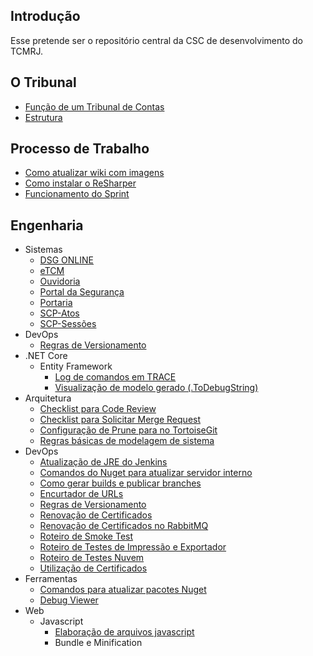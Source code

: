 ## Introdução

Esse pretende ser o repositório central da CSC de desenvolvimento do TCMRJ.

## O Tribunal
* [Função de um Tribunal de Contas](tribunal/Função-de-um-Tribunal-de-Contas)
* [Estrutura](tribunal/Estrutura)

## Processo de Trabalho
* [Como atualizar wiki com imagens](./trabalho/Como-atualizar-wiki-com-imagens)
* [Como instalar o ReSharper](./trabalho/Como-Instalar-o-Resharper)
* [Funcionamento do Sprint](./trabalho/Fluxo-de-Trabalho-do-Sprint)

## Engenharia
* Sistemas 
  * [DSG ONLINE](./engenharia/DsgOnline/home)
  * [eTCM](./engenharia/etcm/home)
  * [Ouvidoria](./engenharia/ouvidoria/home)
  * [Portal da Segurança](./engenharia/portal-da-seguranca/home)
  * [Portaria](./engenharia/Portaria/home)
  * [SCP-Atos](./engenharia/scp-atos/home)
  * [SCP-Sessões](./engenharia/scp-sessoes/home)
* DevOps 
  * [Regras de Versionamento](./engenharia/devops/Regras-de-Versionamento)
* .NET Core
  * Entity Framework
    * [Log de comandos em TRACE](./engenharia/.netCore/Log-de-Comandos-em-TRACE)
    * [Visualização de modelo gerado (.ToDebugString)](./engenharia/.netCore/Visualização-de-modelo-gerado)
* Arquitetura
  * [Checklist para Code Review](./engenharia/arquitetura/Checklist-para-Code-Review)
  * [Checklist para Solicitar Merge Request](./engenharia/arquitetura/Checklist-para-solicitar-merge-request)
  * [Configuração de Prune para no TortoiseGit](./engenharia/arquitetura/Configuracao-TortoiseGit-Prune)
  * [Regras básicas de modelagem de sistema](./engenharia/arquitetura/Regras-basicas-de-modelagem-de-sistema)
* DevOps
  * [Atualização de JRE do Jenkins](./engenharia/devops/Atualizacao-de-JRE-do-Jenkins)
  * [Comandos do Nuget para atualizar servidor interno](./engenharia/devops/Comandos-do-Nuget)
  * [Como gerar builds e publicar branches](./engenharia/devops/Como-gerar-builds-e-publicar-branches)
  * [Encurtador de URLs](./engenharia/devops/Encurtador-de-URLs)
  * [Regras de Versionamento](./engenharia/devops/Regras-de-Versionamento)
  * [Renovação de Certificados](./engenharia/devops/Renovacao-de-Certificados)
  * [Renovação de Certificados no RabbitMQ](./engenharia/devops/Renovacao-de-Certificados-no-RabbitMQ)
  * [Roteiro de Smoke Test](./engenharia/devops/Roteiro-de-Smoke-Test)
  * [Roteiro de Testes de Impressão e Exportador](./engenharia/devops/Roteiro-Testes-Impressao-Exportador)
  * [Roteiro de Testes Nuvem](./engenharia/devops/Roteiro-TestesNuvem-ETCM)
  * [Utilização de Certificados](./engenharia/devops/Utilização-de-Certificados)
* Ferramentas
    * [Comandos para atualizar pacotes Nuget](./engenharia/ferramentas/Comandos-para-atualizar-pacotes-Nuget)
    * [Debug Viewer](./engenharia/ferramentas/Debug-Viewer)
* Web
  * Javascript
    * [Elaboração de arquivos javascript](./engenharia/web/Elaboração-de-arquivos-javascript)
    * Bundle e Minification